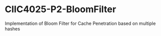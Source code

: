 # CIIC4025-P2-BloomFilter
Implementation of Bloom Filter for Cache Penetration based on multiple hashes
